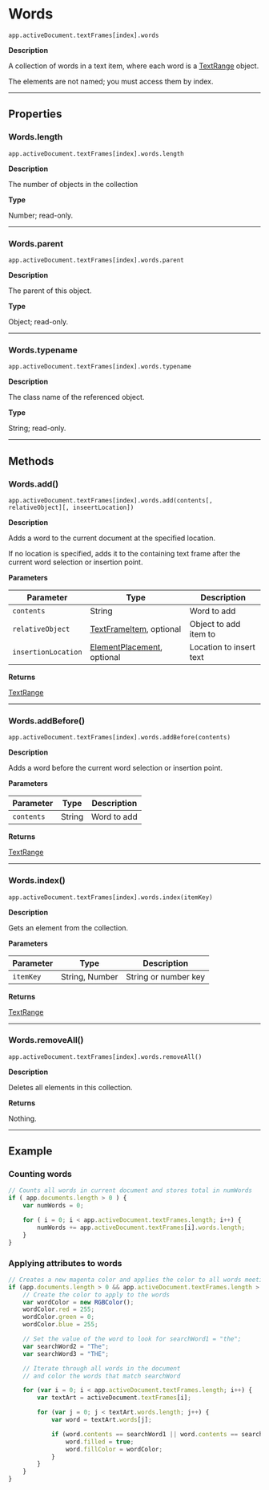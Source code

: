 # Words

`app.activeDocument.textFrames[index].words`

**Description**

A collection of words in a text item, where each word is a [TextRange](./TextRange.md) object.

The elements are not named; you must access them by index.

---

## Properties

### Words.length

`app.activeDocument.textFrames[index].words.length`

**Description**

The number of objects in the collection

**Type**

Number; read-only.

---

### Words.parent

`app.activeDocument.textFrames[index].words.parent`

**Description**

The parent of this object.

**Type**

Object; read-only.

---

### Words.typename

`app.activeDocument.textFrames[index].words.typename`

**Description**

The class name of the referenced object.

**Type**

String; read-only.

---

## Methods

### Words.add()

`app.activeDocument.textFrames[index].words.add(contents[, relativeObject][, inseertLocation])`

**Description**

Adds a word to the current document at the specified location.

If no location is specified, adds it to the containing text frame after the current word selection or insertion point.

**Parameters**

| Parameter           | Type                                                                                               | Description             |
|---------------------|----------------------------------------------------------------------------------------------------|-------------------------|
| `contents`          | String                                                                                             | Word to add             |
| `relativeObject`    | [TextFrameItem](./TextFrameItem.md), optional                                 | Object to add item to   |
| `insertionLocation` | [ElementPlacement](scripting-constants.md#jsobjref-scripting-constants-elementplacement), optional | Location to insert text |

**Returns**

[TextRange](./TextRange.md)

---

### Words.addBefore()

`app.activeDocument.textFrames[index].words.addBefore(contents)`

**Description**

Adds a word before the current word selection or insertion point.

**Parameters**

| Parameter   | Type   | Description   |
|-------------|--------|---------------|
| `contents`  | String | Word to add   |

**Returns**

[TextRange](./TextRange.md)

---

### Words.index()

`app.activeDocument.textFrames[index].words.index(itemKey)`

**Description**

Gets an element from the collection.

**Parameters**

| Parameter   | Type           | Description          |
|-------------|----------------|----------------------|
| `itemKey`   | String, Number | String or number key |

**Returns**

[TextRange](./TextRange.md)

---

### Words.removeAll()

`app.activeDocument.textFrames[index].words.removeAll()`

**Description**

Deletes all elements in this collection.

**Returns**

Nothing.

---

## Example

### Counting words

```javascript
// Counts all words in current document and stores total in numWords
if ( app.documents.length > 0 ) {
    var numWords = 0;

    for ( i = 0; i < app.activeDocument.textFrames.length; i++) {
        numWords += app.activeDocument.textFrames[i].words.length;
    }
}
```

### Applying attributes to words

```javascript
// Creates a new magenta color and applies the color to all words meeting a specific criteria
if (app.documents.length > 0 && app.activeDocument.textFrames.length > 0) {
    // Create the color to apply to the words
    var wordColor = new RGBColor();
    wordColor.red = 255;
    wordColor.green = 0;
    wordColor.blue = 255;

    // Set the value of the word to look for searchWord1 = "the";
    var searchWord2 = "The";
    var searchWord3 = "THE";

    // Iterate through all words in the document
    // and color the words that match searchWord

    for (var i = 0; i < app.activeDocument.textFrames.length; i++) {
        var textArt = activeDocument.textFrames[i];

        for (var j = 0; j < textArt.words.length; j++) {
            var word = textArt.words[j];

            if (word.contents == searchWord1 || word.contents == searchWord2 || word.contents == searchWord3) {
                word.filled = true;
                word.fillColor = wordColor;
            }
        }
    }
}
```
